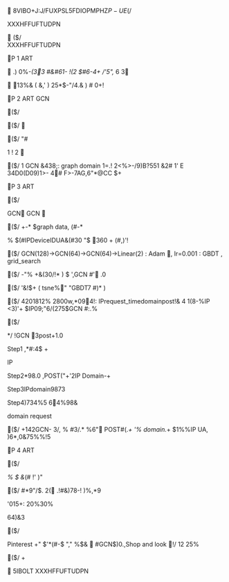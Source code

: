 
8VIBO+J:J/FUXPSL5FDIOPMPHZ$P-UE
($/ 
 
XXXHFFUFTUDPN


 ($/  
XXXHFFUFTUDPN

P 1 ART




 








 


.) 0%*-(33 #&#61-!(2
 $#6-4+
/'5",* 6
3



 


13%& (
 &,') 
25*$-"/4.& ) #0+!



 

P 2 ART
GCN

($/




 
 

($/
 




 

($/
"#
 
   1 ! 2 



 

($/
1 GCN &438;: graph domain 1=.! 2<%>-/9)B?551
&2# 1'
E 34D0(D09)1>- 4# F>-7AG,6"*@CC $+



 

P 3 ART


($/

GCN 
GCN 



 

($/
+-* $graph data, (#-*
  
%$(#IPDeviceIDUA&(#30 "$ 360 +
(#,)'!



 

($/
GCN(128)->GCN(64)->GCN(64)->Linear(2) : Adam , lr=0.001 : GBDT, grid_search 




 

($/
-"% +&(30/!*  )
$ ',GCN#' .0



 

($/
'&!$+( tsne%" "GBDT7 
#)*
)



 

($/
4201812% 2800w,*094!: IPrequest_timedomainpost!& 4 1(8-%IP
<3)'+ $IP09;"6/(275$GCN#:.%




 

($/

*/ !GCN 3post+1.0

Step1 ,*#:4$
+

IP

Step2*98.0 ,POST("+'2IP Domain-+

Step3IPdomain9873

Step4)734%564%98&

domain request



 

($/
+142GCN-
3/,% #3/.* %6" POST#(.*+ '% domain.*+ 
$1%%IP UA, )6*,0&75%%!5



 

P 4 ART


($/

 
*%
$
&*(# !' )"



 

($/
#*9"/$.2( .!#&)78-! )%,*9
 '015+:
 20%30%



 

64)&3

($/

Pinterest +" $'*(#-$ "," %$&

#GCN$)0.,Shop and look !/ 12 25%



 

($/ +



 

 5IBOLT XXXHFFUFTUDPN

